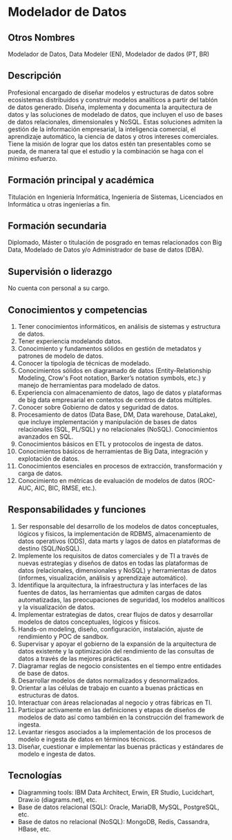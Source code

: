 # Modelador de Datos

## Otros Nombres

Modelador de Datos, Data Modeler (EN), Modelador de dados (PT, BR)

## Descripción

Profesional encargado de diseñar modelos y estructuras de datos sobre ecosistemas distribuidos y construir modelos analíticos a partir del tablón de datos generado. Diseña, implementa y documenta la arquitectura de datos y las soluciones de modelado de datos, que incluyen el uso de bases de datos relacionales, dimensionales y NoSQL. Estas soluciones admiten la gestión de la información empresarial, la inteligencia comercial, el aprendizaje automático, la ciencia de datos y otros intereses comerciales. Tiene la misión de lograr que los datos estén tan presentables como se pueda, de manera tal que el estudio y la combinación se haga con el mínimo esfuerzo.

## Formación principal y académica

Titulación en Ingeniería Informática, Ingeniería de Sistemas, Licenciados en Informática u otras ingenierías a fin.

## Formación secundaria

Diplomado, Máster o titulación de posgrado en temas relacionados con Big Data, Modelado de Datos y/o Administrador de base de datos (DBA).

## Supervisión o liderazgo

No cuenta con personal a su cargo.

## Conocimientos y competencias

1.	Tener conocimientos informáticos, en análisis de sistemas y estructura de datos.
2.	Tener experiencia modelando datos.
3.	Conocimiento y fundamentos sólidos en gestión de metadatos y patrones de modelo de datos.
4.	Conocer la tipología de técnicas de modelado.
5.	Conocimientos sólidos en diagramado de datos (Entity-Relationship Modeling, Crow's Foot notation, Barker’s notation symbols, etc.) y manejo de herramientas para modelado de datos.
6.	Experiencia con almacenamiento de datos, lago de datos y plataformas de big data empresarial en contextos de centros de datos múltiples.
7.	Conocer sobre Gobierno de datos y seguridad de datos.
8.	Procesamiento de datos (Data Base, DM, Data warehouse, DataLake), que incluye implementación y manipulación de bases de datos relacionales (SQL, PL/SQL) y no relacionales (NoSQL). Conocimientos avanzados en SQL.
9.	Conocimientos básicos en ETL y protocolos de ingesta de datos.
10.	Conocimientos básicos de herramientas de Big Data, integración y explotación de datos. 
11.	Conocimientos esenciales en procesos de extracción, transformación y carga de datos.
12.	Conocimiento en métricas de evaluación de modelos de datos (ROC-AUC, AIC, BIC, RMSE, etc.).


## Responsabilidades y funciones

1.	Ser responsable del desarrollo de los modelos de datos conceptuales, lógicos y físicos, la implementación de RDBMS, almacenamiento de datos operativos (ODS), data marts y lagos de datos en plataformas de destino (SQL/NoSQL).
2.	Implemente los requisitos de datos comerciales y de TI a través de nuevas estrategias y diseños de datos en todas las plataformas de datos (relacionales, dimensionales y NoSQL) y herramientas de datos (informes, visualización, análisis y aprendizaje automático).
3.	Identifique la arquitectura, la infraestructura y las interfaces de las fuentes de datos, las herramientas que admiten cargas de datos automatizadas, las preocupaciones de seguridad, los modelos analíticos y la visualización de datos.
4.	Implementar estrategias de datos, crear flujos de datos y desarrollar modelos de datos conceptuales, lógicos y físicos.
5.	Hands-on modeling, diseño, configuración, instalación, ajuste de rendimiento y POC de sandbox.
6.	Supervisar y apoyar el gobierno de la expansión de la arquitectura de datos existente y la optimización del rendimiento de las consultas de datos a través de las mejores prácticas.
7.	Diagramar reglas de negocio consistentes en el tiempo entre entidades de base de datos.
8.	Desarrollar modelos de datos normalizados y desnormalizados.
9.	Orientar a las células de trabajo en cuanto a buenas prácticas en estructuras de datos.
10.	Interactuar con áreas relacionadas al negocio y otras fábricas en TI.
11.	Participar activamente en las definiciones y etapas de diseños de modelos de dato así como también en la construcción del framework de ingesta.
12.	Levantar riesgos asociados a la implementación de los procesos de modelo e ingesta de datos en términos técnicos.
13.	Diseñar, cuestionar e implementar las buenas prácticas y estándares de modelo e ingesta de datos.


## Tecnologías

- Diagramming tools: IBM Data Architect, Erwin, ER Studio, Lucidchart, Draw.io  (diagrams.net), etc.
- Base de datos relacional (SQL): Oracle, MariaDB, MySQL, PostgreSQL, etc.
- Base de datos no relacional (NoSQL): MongoDB, Redis, Cassandra, HBase, etc.

